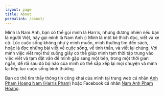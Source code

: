 ```yaml
---
layout: page
title: About
permalink: /about/
---
```


Mình là Nam Anh, bạn có thể gọi mình là Harris, nhưng đương nhiên nếu bạn là người Việt, hãy gọi mình là Nam Anh :) Mình là một kẻ thích đọc, viết và xe cộ. Lúc cuộc sống không như ý mình muốn, mình thường tìm đến sách, hoặc là đọc những bài viết về cuộc sống, về tinh thần, và viết lại chúng. Với mình việc viết mọi thứ xuống giấy có thể giúp mình tạm thời tập trung vào việc viết và tạm đặt vấn đề mình gặp sang một bên, trong một thời gian ngắn, để rồi sau đó bộ não của mình có thể sắp xếp lại mọi chuyện và mình lại tiếp tục cuộc sống bình thường. 

Bạn có thể tìm thấy thông tin công khai của mình tại trang web cá nhân [Anh Pham Hoang Nam (Harris Pham)](https://phnaharris.github.io/) hoặc Facebook cá nhân [Nam Anh Phạm Hoàng](https://www.facebook.com/phna.phnt.2623/).